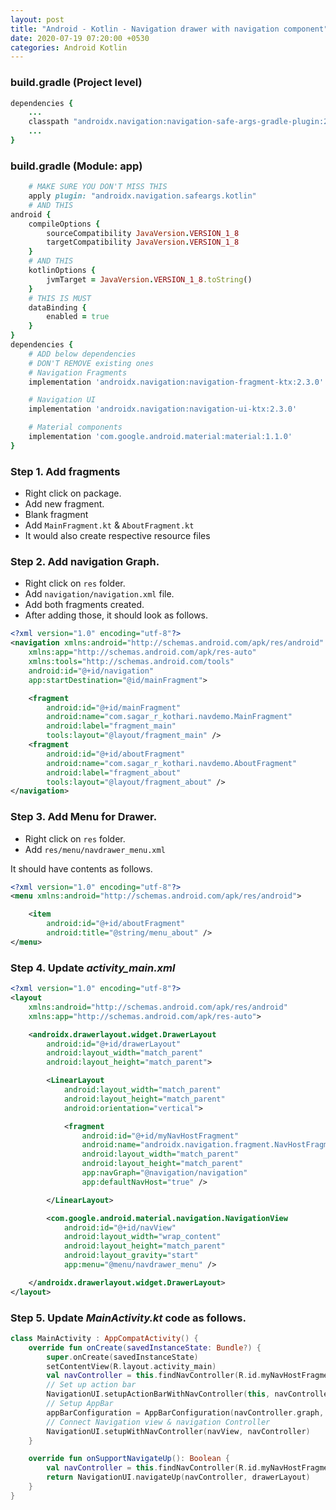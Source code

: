```yaml
---
layout: post
title: "Android - Kotlin - Navigation drawer with navigation component"
date: 2020-07-19 07:20:00 +0530
categories: Android Kotlin
---
```


### build.gradle (Project level)

```rb
dependencies {
    ...
    classpath "androidx.navigation:navigation-safe-args-gradle-plugin:2.3.0"
    ...
}
```


### build.gradle (Module: app)

```rb
    # MAKE SURE YOU DON'T MISS THIS
    apply plugin: "androidx.navigation.safeargs.kotlin"
    # AND THIS
android {
    compileOptions {
        sourceCompatibility JavaVersion.VERSION_1_8
        targetCompatibility JavaVersion.VERSION_1_8
    }
    # AND THIS
    kotlinOptions {
        jvmTarget = JavaVersion.VERSION_1_8.toString()
    }
    # THIS IS MUST
    dataBinding {
        enabled = true
    }
}
dependencies {
    # ADD below dependencies
    # DON'T REMOVE existing ones
    # Navigation Fragments
    implementation 'androidx.navigation:navigation-fragment-ktx:2.3.0'

    # Navigation UI
    implementation 'androidx.navigation:navigation-ui-ktx:2.3.0'

    # Material components
    implementation 'com.google.android.material:material:1.1.0'
}
```

### Step 1. Add fragments

- Right click on package. 
- Add new fragment.
- Blank fragment
- Add `MainFragment.kt` & `AboutFragment.kt`
- It would also create respective resource files

### Step 2. Add navigation Graph.

- Right click on `res` folder.
- Add `navigation/navigation.xml` file.
- Add both fragments created.
- After adding those, it should look as follows.

```xml
<?xml version="1.0" encoding="utf-8"?>
<navigation xmlns:android="http://schemas.android.com/apk/res/android"
    xmlns:app="http://schemas.android.com/apk/res-auto"
    xmlns:tools="http://schemas.android.com/tools"
    android:id="@+id/navigation"
    app:startDestination="@id/mainFragment">

    <fragment
        android:id="@+id/mainFragment"
        android:name="com.sagar_r_kothari.navdemo.MainFragment"
        android:label="fragment_main"
        tools:layout="@layout/fragment_main" />
    <fragment
        android:id="@+id/aboutFragment"
        android:name="com.sagar_r_kothari.navdemo.AboutFragment"
        android:label="fragment_about"
        tools:layout="@layout/fragment_about" />
</navigation>
```

### Step 3. Add Menu for Drawer.

- Right click on `res` folder.
- Add `res/menu/navdrawer_menu.xml`

It should have contents as follows.

```xml
<?xml version="1.0" encoding="utf-8"?>
<menu xmlns:android="http://schemas.android.com/apk/res/android">

    <item
        android:id="@+id/aboutFragment"
        android:title="@string/menu_about" />
</menu>
```

### Step 4. Update ***activity_main.xml***

```xml
<?xml version="1.0" encoding="utf-8"?>
<layout
    xmlns:android="http://schemas.android.com/apk/res/android"
    xmlns:app="http://schemas.android.com/apk/res-auto">

    <androidx.drawerlayout.widget.DrawerLayout
        android:id="@+id/drawerLayout"
        android:layout_width="match_parent"
        android:layout_height="match_parent">

        <LinearLayout
            android:layout_width="match_parent"
            android:layout_height="match_parent"
            android:orientation="vertical">

            <fragment
                android:id="@+id/myNavHostFragment"
                android:name="androidx.navigation.fragment.NavHostFragment"
                android:layout_width="match_parent"
                android:layout_height="match_parent"
                app:navGraph="@navigation/navigation"
                app:defaultNavHost="true" />

        </LinearLayout>

        <com.google.android.material.navigation.NavigationView
            android:id="@+id/navView"
            android:layout_width="wrap_content"
            android:layout_height="match_parent"
            android:layout_gravity="start"
            app:menu="@menu/navdrawer_menu" />

    </androidx.drawerlayout.widget.DrawerLayout>
</layout>
```

### Step 5. Update ***MainActivity.kt*** code as follows.

```kotlin
class MainActivity : AppCompatActivity() {
    override fun onCreate(savedInstanceState: Bundle?) {
        super.onCreate(savedInstanceState)
        setContentView(R.layout.activity_main)
        val navController = this.findNavController(R.id.myNavHostFragment)
        // Set up action bar
        NavigationUI.setupActionBarWithNavController(this, navController, drawerLayout)
        // Setup AppBar
        appBarConfiguration = AppBarConfiguration(navController.graph, drawerLayout)
        // Connect Navigation view & navigation Controller
        NavigationUI.setupWithNavController(navView, navController)
    }

    override fun onSupportNavigateUp(): Boolean {
        val navController = this.findNavController(R.id.myNavHostFragment)
        return NavigationUI.navigateUp(navController, drawerLayout)
    }
}
```